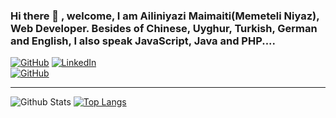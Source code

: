 
### Hi there 👋 , welcome, I am Ailiniyazi Maimaiti(Memeteli Niyaz), Web Developer. Besides of Chinese, Uyghur, Turkish, German and English, I also speak JavaScript, Java and PHP....

<a href="https://github.com/fkcailiniyazi"><img src="https://img.shields.io/github/followers/fkcailiniyazi.svg?label=GitHub&style=social" alt="GitHub"></a>
<a href="https://www.linkedin.com/in/ailiniyazi-maimaiti-6b4382190/">
<img src="https://img.shields.io/badge/LinkedIn--_.svg?style=social&logo=linkedin" alt="LinkedIn"></a>	   
<a href="https://github.com/fkcailiniyazi"><img src="https://visitor-badge.glitch.me/badge?page_id=fkcailiniyazi" alt="GitHub"></a>


---

![Github Stats](https://github-readme-stats.vercel.app/api?username=fkcailiniyazi&show_icons=true&title_color=24292e&icon_color=40c463&text_color=24292e&bg_color=fff&count_private=true)
[![Top Langs](https://github-readme-stats.vercel.app/api/top-langs/?username=fkcailiniyazi&layout=compact&exclude_repo=cordova-plugin-image-picker,searchable-symmetric-encryption,eight-hundred,vue2-webpack2-starter,vue-ts-starter,threejs-vr-example,awesome-vue-toast,hunt-mint-ui,vue-xpack-starter,node-static-server,M2Table,SAjax,dotFiles)](https://github.com/anuraghazra/github-readme-stats)







